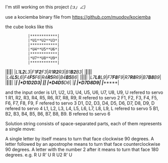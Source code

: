 I'm still working on this project _(:з」∠)_

use a kociemba binary file from https://github.com/muodov/kociemba

the cube looks like this


              |************|
              |*U1**U2**U3*|
              |************|
              |*U4**U5**U6*|
              |************|
              |*U7**U8**U9*|
              |************|
 |************|************|************|************|
 |*L1**L2**L3*|*F1**F2**F3*|*R1**R2**R3*|*B1**B2**B3*|
 |************|************|************|************|
 |*L4**L5**L6*|*F4**F5**F6*|*R4**R5**R6*|*B4**B5**B6*|
 |************|************|************|************|
 |*L7**L8**L9*|*F7**F8**F9*|*R7**R8**R9*|*B7**B8**B9*|
 |************|************|************|************|
              |************|
              |*D1**D2**D3*|
              |************|
              |*D4**D5**D6*|
              |************|
              |*D7**D8**D9*|
              |************|

 and the input order is
 U1, U2, U3, U4, U5, U6, U7, U8, U9,
 U refered to servo 1
 R1, R2, R3, R4, R5, R6, R7, R8, R9,
 R refered to servo 2
 F1, F2, F3, F4, F5, F6, F7, F8, F9,
 F refered to servo 3
 D1, D2, D3, D4, D5, D6, D7, D8, D9,
 D refered to servo 4
 L1, L2, L3, L4, L5, L6, L7, L8, L9,
 L refered to servo 5
 B1, B2, B3, B4, B5, B6, B7, B8, B9.
 B refered to servo 6

 Solution string consists of space-separated parts, each of them represents a single move:


 A single letter by itself means to turn that face clockwise 90 degrees.
 A letter followed by an apostrophe means to turn that face counterclockwise 90 degrees.
 A letter with the number 2 after it means to turn that face 180 degrees.
 e.g. R U R’ U R U2 R’ U

